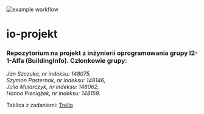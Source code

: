 ![example workflow](https://github.com/jan-szczuka5/io-projekt/actions/workflows/ci.yml/badge.svg)
# io-projekt
### Repozytorium na projekt z inżynierii oprogramowania grupy I2-1-Alfa (BuildingInfo). Członkowie grupy:  
*Jan Szczuka, nr indeksu: 148075,*  
*Szymon Pasternak, nr indeksu: 148146,*  
*Julia Mularczyk, nr indeksu: 148062,*  
*Hanna Pieniążek, nr indeksu: 148159.*  

Tablica z zadaniami: [Trello](https://trello.com/b/tkpaYw29)
